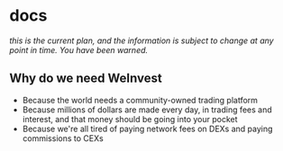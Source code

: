# docs

*this is the current plan, and the information is subject to change at any point in time. You have been warned.*

## Why do we need **WeInvest**

- Because the world needs a community-owned trading platform 
- Because millions of dollars are made every day, in trading fees and interest, and that money should be going into your pocket
- Because we're all tired of paying network fees on DEXs and paying commissions to CEXs 

